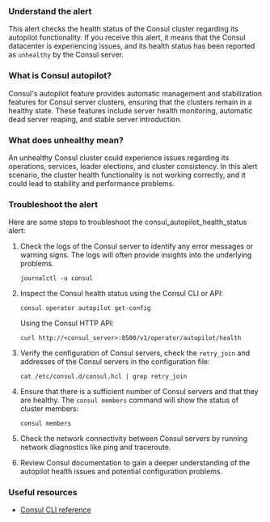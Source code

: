 ### Understand the alert

This alert checks the health status of the Consul cluster regarding its autopilot functionality. If you receive this alert, it means that the Consul datacenter is experiencing issues, and its health status has been reported as `unhealthy` by the Consul server.

### What is Consul autopilot?

Consul's autopilot feature provides automatic management and stabilization features for Consul server clusters, ensuring that the clusters remain in a healthy state. These features include server health monitoring, automatic dead server reaping, and stable server introduction.

### What does unhealthy mean?

An unhealthy Consul cluster could experience issues regarding its operations, services, leader elections, and cluster consistency. In this alert scenario, the cluster health functionality is not working correctly, and it could lead to stability and performance problems.

### Troubleshoot the alert

Here are some steps to troubleshoot the consul_autopilot_health_status alert:

1. Check the logs of the Consul server to identify any error messages or warning signs. The logs will often provide insights into the underlying problems.

   ```
   journalctl -u consul
   ```

2. Inspect the Consul health status using the Consul CLI or API:

   ```
   consul operator autopilot get-config
   ```
   
   Using the Consul HTTP API:
   ```
   curl http://<consul_server>:8500/v1/operator/autopilot/health
   ```

3. Verify the configuration of Consul servers, check the `retry_join` and addresses of the Consul servers in the configuration file:

   ```
   cat /etc/consul.d/consul.hcl | grep retry_join
   ```

4. Ensure that there is a sufficient number of Consul servers and that they are healthy. The `consul members` command will show the status of cluster members:

   ```
   consul members
   ```
   
5. Check the network connectivity between Consul servers by running network diagnostics like ping and traceroute.

6. Review Consul documentation to gain a deeper understanding of the autopilot health issues and potential configuration problems.


### Useful resources

- [Consul CLI reference](https://www.consul.io/docs/commands)
